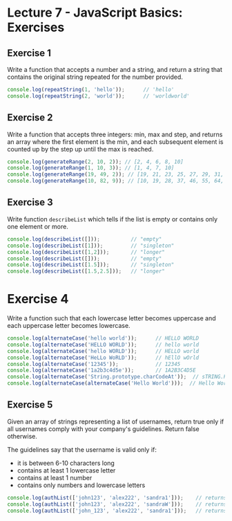 # Lecture 7 - JavaScript Basics: Exercises

## Exercise 1

Write a function that accepts a number and a string, and return a string that contains the original string repeated for the number provided.

```js
console.log(repeatString(1, 'hello'));      // 'hello'
console.log(repeatString(2, 'world'));      // 'worldworld'
```


## Exercise 2

Write a function that accepts three integers: min, max and step, and returns an array where the first element is the min, and each subsequent element is counted up by the step up until the max is reached.

```js
console.log(generateRange(2, 10, 2)); // [2, 4, 6, 8, 10]
console.log(generateRange(1, 10, 3)); // [1, 4, 7, 10]
console.log(generateRange(19, 49, 2)); // [19, 21, 23, 25, 27, 29, 31, 33, 35, 37, 39, 41, 43, 45, 47, 49]
console.log(generateRange(10, 82, 9)); // [10, 19, 28, 37, 46, 55, 64, 73, 82]
```

## Exercise 3

Write function `describeList` which tells if the list is empty or contains only one element or more.

```js
console.log(describeList([]));          // "empty"
console.log(describeList([1]));         // "singleton"
console.log(describeList([1,2]));       // "longer"
console.log(describeList([]));          // "empty"
console.log(describeList([1.5]));       // "singleton"
console.log(describeList([1.5,2.5]));   // "longer"
```

# Exercise 4

Write a function such that each lowercase letter becomes uppercase and each uppercase letter becomes lowercase.

```js
console.log(alternateCase('hello world'));      // HELLO WORLD
console.log(alternateCase('HELLO WORLD'));      // hello world
console.log(alternateCase('hello WORLD'));      // HELLO world
console.log(alternateCase('HeLLo WoRLD'));      // hEllO wOrld
console.log(alternateCase('12345'));            // 12345
console.log(alternateCase('1a2b3c4d5e'));       // 1A2B3C4D5E
console.log(alternateCase('String.prototype.charCodeAt'));  // sTRING.PROTOTYPE.CHARcODEaT  
console.log(alternateCase(alternateCase('Hello World')));  // Hello World
```

## Exercise 5

Given an array of strings representing a list of usernames, return true only if all usernames comply with your company's guidelines. Return false otherwise.

The guidelines say that the username is valid only if:

- it is between 6-10 characters long
- contains at least 1 lowercase letter
- contains at least 1 number
- contains only numbers and lowercase letters

```js
console.log(authList(['john123', 'alex222', 'sandra1']));    // returns true
console.log(authList(['john123', 'alex222', 'sandraW']));    // returns false because sandraW has no number
console.log(authList(['john_123', 'alex222', 'sandra1']));   // returns false because john_123 contains an invalid character
```

